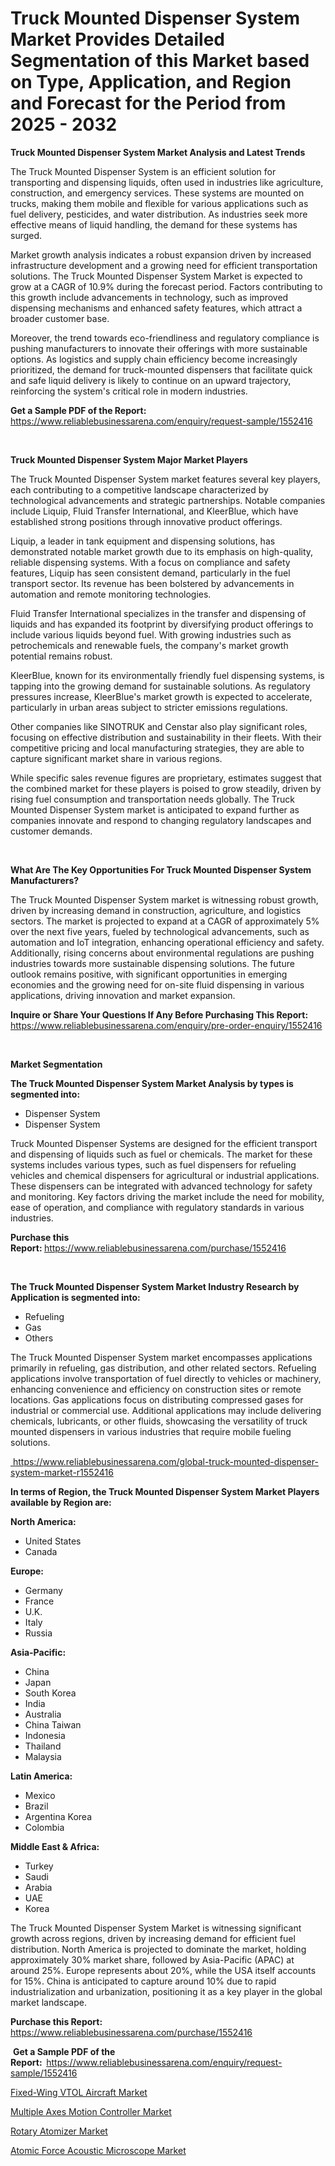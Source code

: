 <p><h1>Truck Mounted Dispenser System Market Provides Detailed Segmentation of this Market based on Type, Application, and Region and Forecast for the Period from 2025 - 2032</h1></p><p><strong>Truck Mounted Dispenser System Market Analysis and Latest Trends</strong></p>
<p><p>The Truck Mounted Dispenser System is an efficient solution for transporting and dispensing liquids, often used in industries like agriculture, construction, and emergency services. These systems are mounted on trucks, making them mobile and flexible for various applications such as fuel delivery, pesticides, and water distribution. As industries seek more effective means of liquid handling, the demand for these systems has surged.</p><p>Market growth analysis indicates a robust expansion driven by increased infrastructure development and a growing need for efficient transportation solutions. The Truck Mounted Dispenser System Market is expected to grow at a CAGR of 10.9% during the forecast period. Factors contributing to this growth include advancements in technology, such as improved dispensing mechanisms and enhanced safety features, which attract a broader customer base.</p><p>Moreover, the trend towards eco-friendliness and regulatory compliance is pushing manufacturers to innovate their offerings with more sustainable options. As logistics and supply chain efficiency become increasingly prioritized, the demand for truck-mounted dispensers that facilitate quick and safe liquid delivery is likely to continue on an upward trajectory, reinforcing the system's critical role in modern industries.</p></p>
<p><strong>Get a Sample PDF of the Report:&nbsp;</strong> <a href="https://www.reliablebusinessarena.com/enquiry/request-sample/1552416?utm_campaign=2221&utm_medium=2&utm_source=Github&utm_content=ia&utm_term=11042025&utm_id=truck-mounted-dispenser-system">https://www.reliablebusinessarena.com/enquiry/request-sample/1552416</a></p>
<p>&nbsp;</p>
<p><strong>Truck Mounted Dispenser System Major Market Players</strong></p>
<p><p>The Truck Mounted Dispenser System market features several key players, each contributing to a competitive landscape characterized by technological advancements and strategic partnerships. Notable companies include Liquip, Fluid Transfer International, and KleerBlue, which have established strong positions through innovative product offerings.</p><p>Liquip, a leader in tank equipment and dispensing solutions, has demonstrated notable market growth due to its emphasis on high-quality, reliable dispensing systems. With a focus on compliance and safety features, Liquip has seen consistent demand, particularly in the fuel transport sector. Its revenue has been bolstered by advancements in automation and remote monitoring technologies.</p><p>Fluid Transfer International specializes in the transfer and dispensing of liquids and has expanded its footprint by diversifying product offerings to include various liquids beyond fuel. With growing industries such as petrochemicals and renewable fuels, the company's market growth potential remains robust.</p><p>KleerBlue, known for its environmentally friendly fuel dispensing systems, is tapping into the growing demand for sustainable solutions. As regulatory pressures increase, KleerBlue's market growth is expected to accelerate, particularly in urban areas subject to stricter emissions regulations.</p><p>Other companies like SINOTRUK and Censtar also play significant roles, focusing on effective distribution and sustainability in their fleets. With their competitive pricing and local manufacturing strategies, they are able to capture significant market share in various regions.</p><p>While specific sales revenue figures are proprietary, estimates suggest that the combined market for these players is poised to grow steadily, driven by rising fuel consumption and transportation needs globally. The Truck Mounted Dispenser System market is anticipated to expand further as companies innovate and respond to changing regulatory landscapes and customer demands.</p></p>
<p>&nbsp;</p>
<p><strong>What Are The Key Opportunities For Truck Mounted Dispenser System Manufacturers?</strong></p>
<p><p>The Truck Mounted Dispenser System market is witnessing robust growth, driven by increasing demand in construction, agriculture, and logistics sectors. The market is projected to expand at a CAGR of approximately 5% over the next five years, fueled by technological advancements, such as automation and IoT integration, enhancing operational efficiency and safety. Additionally, rising concerns about environmental regulations are pushing industries towards more sustainable dispensing solutions. The future outlook remains positive, with significant opportunities in emerging economies and the growing need for on-site fluid dispensing in various applications, driving innovation and market expansion.</p></p>
<p><strong>Inquire or Share Your Questions If Any Before Purchasing This Report:</strong> <a href="https://www.reliablebusinessarena.com/enquiry/pre-order-enquiry/1552416?utm_campaign=2221&utm_medium=2&utm_source=Github&utm_content=ia&utm_term=11042025&utm_id=truck-mounted-dispenser-system">https://www.reliablebusinessarena.com/enquiry/pre-order-enquiry/1552416</a></p>
<p>&nbsp;</p>
<p><strong>Market Segmentation</strong></p>
<p><strong>The Truck Mounted Dispenser System Market Analysis by types is segmented into:</strong></p>
<p><ul><li>Dispenser System</li><li>Dispenser System</li></ul></p>
<p><p>Truck Mounted Dispenser Systems are designed for the efficient transport and dispensing of liquids such as fuel or chemicals. The market for these systems includes various types, such as fuel dispensers for refueling vehicles and chemical dispensers for agricultural or industrial applications. These dispensers can be integrated with advanced technology for safety and monitoring. Key factors driving the market include the need for mobility, ease of operation, and compliance with regulatory standards in various industries.</p></p>
<p><strong>Purchase this Report:&nbsp;</strong><a href="https://www.reliablebusinessarena.com/purchase/1552416?utm_campaign=2221&utm_medium=2&utm_source=Github&utm_content=ia&utm_term=11042025&utm_id=truck-mounted-dispenser-system">https://www.reliablebusinessarena.com/purchase/1552416</a></p>
<p>&nbsp;</p>
<p><strong>The Truck Mounted Dispenser System Market Industry Research by Application is segmented into:</strong></p>
<p><ul><li>Refueling</li><li>Gas</li><li>Others</li></ul></p>
<p><p>The Truck Mounted Dispenser System market encompasses applications primarily in refueling, gas distribution, and other related sectors. Refueling applications involve transportation of fuel directly to vehicles or machinery, enhancing convenience and efficiency on construction sites or remote locations. Gas applications focus on distributing compressed gases for industrial or commercial use. Additional applications may include delivering chemicals, lubricants, or other fluids, showcasing the versatility of truck mounted dispensers in various industries that require mobile fueling solutions.</p></p>
<p><a href="https://www.reliablebusinessarena.com/global-truck-mounted-dispenser-system-market-r1552416?utm_campaign=2221&utm_medium=2&utm_source=Github&utm_content=ia&utm_term=11042025&utm_id=truck-mounted-dispenser-system">&nbsp;https://www.reliablebusinessarena.com/global-truck-mounted-dispenser-system-market-r1552416</a></p>
<p><strong>In terms of Region, the Truck Mounted Dispenser System Market Players available by Region are:</strong></p>
<p>
    <p> <strong> North America: </strong>
        <ul>
            <li>United States</li>
            <li>Canada</li>
        </ul>
        </p> 
    <p> <strong> Europe: </strong>
        <ul>
            <li>Germany</li>
            <li>France</li>
            <li>U.K.</li>
            <li>Italy</li>
            <li>Russia</li>
        </ul>
        </p> 
    <p> <strong> Asia-Pacific: </strong>
        <ul>
            <li>China</li>
            <li>Japan</li>
            <li>South Korea</li>
            <li>India</li>
            <li>Australia</li>
            <li>China Taiwan</li>
            <li>Indonesia</li>
            <li>Thailand</li>
            <li>Malaysia</li>
        </ul>
        </p> 
    <p> <strong> Latin America: </strong>
        <ul>
            <li>Mexico</li>
            <li>Brazil</li>
            <li>Argentina Korea</li>
            <li>Colombia</li>
        </ul>
        </p> 
    <p> <strong> Middle East & Africa: </strong>
        <ul>
            <li>Turkey</li>
            <li>Saudi</li>
            <li>Arabia</li>
            <li>UAE</li>
            <li>Korea</li>
        </ul>
    </p>
    </p>
<p><p>The Truck Mounted Dispenser System Market is witnessing significant growth across regions, driven by increasing demand for efficient fuel distribution. North America is projected to dominate the market, holding approximately 30% market share, followed by Asia-Pacific (APAC) at around 25%. Europe represents about 20%, while the USA itself accounts for 15%. China is anticipated to capture around 10% due to rapid industrialization and urbanization, positioning it as a key player in the global market landscape.</p></p>
<p><strong>Purchase this Report: </strong><a href="https://www.reliablebusinessarena.com/purchase/1552416?utm_campaign=2221&utm_medium=2&utm_source=Github&utm_content=ia&utm_term=11042025&utm_id=truck-mounted-dispenser-system">https://www.reliablebusinessarena.com/purchase/1552416</a></p>
<p>&nbsp;<strong>Get a Sample PDF of the Report:&nbsp;&nbsp;</strong><a href="https://www.reliablebusinessarena.com/enquiry/request-sample/1552416?utm_campaign=2221&utm_medium=2&utm_source=Github&utm_content=ia&utm_term=11042025&utm_id=truck-mounted-dispenser-system">https://www.reliablebusinessarena.com/enquiry/request-sample/1552416</a></p>
<p><strong></strong></p>
<p><p><a href="https://github.com/gukenneth26571/Market-Research-Report-List-1/blob/main/fixed-wing-vtol-aircraft-market.md?utm_campaign=2221&utm_medium=2&utm_source=Github&utm_content=ia&utm_term=11042025&utm_id=truck-mounted-dispenser-system">Fixed-Wing VTOL Aircraft Market</a></p><p><a href="https://github.com/smarzkathyb6/Market-Research-Report-List-1/blob/main/multiple-axes-motion-controller-market.md?utm_campaign=2221&utm_medium=2&utm_source=Github&utm_content=ia&utm_term=11042025&utm_id=truck-mounted-dispenser-system">Multiple Axes Motion Controller Market</a></p><p><a href="https://github.com/ChiragRp1/Market-Research-Report-List-7/blob/main/rotary-atomizer-market.md?utm_campaign=2221&utm_medium=2&utm_source=Github&utm_content=ia&utm_term=11042025&utm_id=truck-mounted-dispenser-system">Rotary Atomizer Market</a></p><p><a href="https://github.com/goickpache1m/Market-Research-Report-List-1/blob/main/atomic-force-acoustic-microscope-market.md?utm_campaign=2221&utm_medium=2&utm_source=Github&utm_content=ia&utm_term=11042025&utm_id=truck-mounted-dispenser-system">Atomic Force Acoustic Microscope Market</a></p></p>
